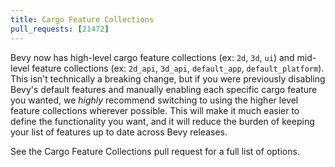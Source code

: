 ```yaml
---
title: Cargo Feature Collections
pull_requests: [21472]
---
```


Bevy now has high-level cargo feature collections (ex: `2d`, `3d`, `ui`) and mid-level feature collections (ex: `2d_api`, `3d_api`, `default_app`, `default_platform`). This isn't technically a breaking change, but if you were previously disabling Bevy's default features and manually enabling each specific cargo feature you wanted, we _highly_ recommend switching to using the higher level feature collections wherever possible. This will make it much easier to define the functionality you want, and it will reduce the burden of keeping your list of features up to date across Bevy releases.

See the Cargo Feature Collections pull request for a full list of options.
